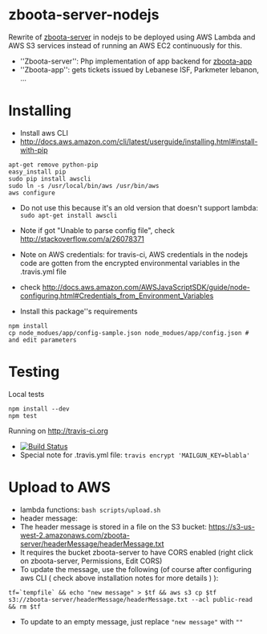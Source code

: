 # zboota-server-nodejs
Rewrite of [zboota-server](https://github.com/shadiakiki1986/zboota-server) in nodejs to be deployed using AWS Lambda and AWS S3 services instead of running an AWS EC2 continuously for this.
* ''Zboota-server'': Php implementation of app backend for [zboota-app](https://github.com/shadiakiki1986/zboota-app)
* ''Zboota-app'': gets tickets issued by Lebanese ISF, Parkmeter lebanon, ...

# Installing
* Install aws CLI
 * http://docs.aws.amazon.com/cli/latest/userguide/installing.html#install-with-pip
```
apt-get remove python-pip
easy_install pip
sudo pip install awscli
sudo ln -s /usr/local/bin/aws /usr/bin/aws
aws configure
```
 * Do not use this because it's an old version that doesn't support lambda: `sudo apt-get install awscli`
 * Note if got "Unable to parse config file", check http://stackoverflow.com/a/26078371
 * Note on AWS credentials: for travis-ci, AWS credentials in the nodejs code are gotten from the encrypted environmental variables in the .travis.yml file
  * check http://docs.aws.amazon.com/AWSJavaScriptSDK/guide/node-configuring.html#Credentials_from_Environment_Variables

* Install this package''s requirements
```
npm install
cp node_modues/app/config-sample.json node_modues/app/config.json # and edit parameters
```

# Testing
Local tests
```
npm install --dev
npm test
```
Running on http://travis-ci.org
* [![Build Status](https://secure.travis-ci.org/shadiakiki1986/zboota-server-nodejs.png)](http://travis-ci.org/shadiakiki1986/zboota-server-nodejs)
* Special note for .travis.yml file: `travis encrypt 'MAILGUN_KEY=blabla'`

# Upload to AWS
* lambda functions: `bash scripts/upload.sh`
* header message:
 * The header message is stored in a file on the S3 bucket: https://s3-us-west-2.amazonaws.com/zboota-server/headerMessage/headerMessage.txt
 * It requires the bucket zboota-server to have CORS enabled (right click on zboota-server, Permissions, Edit CORS)
 * To update the message, use the following (of course after configuring aws CLI ( check above installation notes for more details ) ):
```
tf=`tempfile` && echo "new message" > $tf && aws s3 cp $tf s3://zboota-server/headerMessage/headerMessage.txt --acl public-read && rm $tf
```
 * To update to an empty message, just replace `"new message"` with `""`
